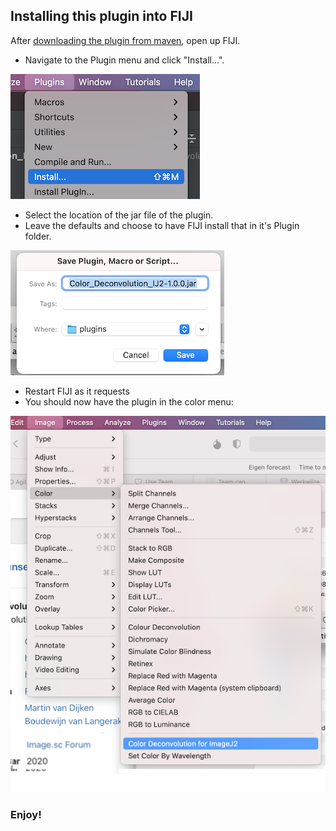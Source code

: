 ## Installing this plugin into FIJI

After [downloading the plugin from maven](DOWNLOAD_PLUGIN.md), open up FIJI. 
*  Navigate to the Plugin menu and click "Install...".

![Navigate to the Plugin menu and click "Install...".](img/fiji_install_menu.png)
* Select the location of the jar file of the plugin. 
* Leave the defaults and choose to have FIJI install that in it's Plugin folder.

![Default config for plugin installation](img/fiji_install_location.png)
* Restart FIJI as it requests
* You should now have the plugin in the color menu:

![Plugin active](img/fiji_install_success.png)  

### Enjoy!
